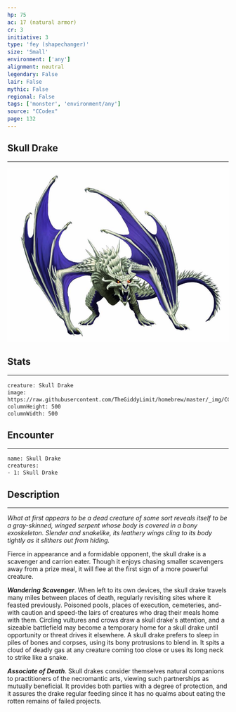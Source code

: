 ```yaml
---
hp: 75
ac: 17 (natural armor)
cr: 3
initiative: 3
type: 'fey (shapechanger)'    
size: 'Small'
environment: ['any']
alignment: neutral
legendary: False
lair: False
mythic: False
regional: False
tags: ['monster', 'environment/any']
source: "CCodex"
page: 132
---
```


## Skull Drake
---

![|600](https://raw.githubusercontent.com/TheGiddyLimit/homebrew/master/_img/CCodex/skulldrake.jpg)

## Stats
---

```statblock
creature: Skull Drake
image: https://raw.githubusercontent.com/TheGiddyLimit/homebrew/master/_img/CCodex/skulldrake_token.png
columnHeight: 500
columnWidth: 500
```

## Encounter
---

```encounter-table
name: Skull Drake
creatures:
- 1: Skull Drake
```

## Description
---
_What at first appears to be a dead creature of some sort reveals itself to be a gray-skinned, winged serpent whose body is covered in a bony exoskeleton. Slender and snakelike, its leathery wings cling to its body tightly as it slithers out from hiding._

Fierce in appearance and a formidable opponent, the skull drake is a scavenger and carrion eater. Though it enjoys chasing smaller scavengers away from a prize meal, it will flee at the first sign of a more powerful creature.

**_Wandering Scavenger_**. When left to its own devices, the skull drake travels many miles between places of death, regularly revisiting sites where it feasted previously. Poisoned pools, places of execution, cemeteries, and-with caution and speed-the lairs of creatures who drag their meals home with them. Circling vultures and crows draw a skull drake's attention, and a sizeable battlefield may become a temporary home for a skull drake until opportunity or threat drives it elsewhere. A skull drake prefers to sleep in piles of bones and corpses, using its bony protrusions to blend in. It spits a cloud of deadly gas at any creature coming too close or uses its long neck to strike like a snake.


**_Associate of Death_**. Skull drakes consider themselves natural companions to practitioners of the necromantic arts, viewing such partnerships as mutually beneficial. It provides both parties with a degree of protection, and it assures the drake regular feeding since it has no qualms about eating the rotten remains of failed projects.






